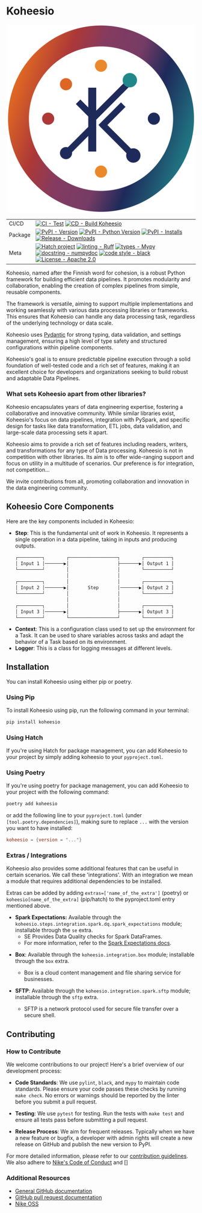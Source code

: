 # Koheesio

<div align="center">
<img src="https://raw.githubusercontent.com/Nike-Inc/koheesio/main/docs/assets/logo_koheesio.svg" alt="Koheesio logo" width="500" role="img">
</div>

|         |                                                                                                                                                                                                                                                                                                                                                                                                                                                                                                                                                                                                                                                                                                                                                     |
|---------|-----------------------------------------------------------------------------------------------------------------------------------------------------------------------------------------------------------------------------------------------------------------------------------------------------------------------------------------------------------------------------------------------------------------------------------------------------------------------------------------------------------------------------------------------------------------------------------------------------------------------------------------------------------------------------------------------------------------------------------------------------|
| CI/CD   | [![CI - Test](https://github.com/Nike-Inc/koheesio/actions/workflows/test.yml/badge.svg)](https://github.com/Nike-Inc/koheesio/actions/workflows/test.yml) [![CD - Build Koheesio](https://github.com/Nike-Inc/koheesio/actions/workflows/build_koheesio.yml/badge.svg)](https://github.com/Nike-Inc/koheesio/actions/workflows/release.yml)                                                                                                                                                                                                                                                                                                                                                                                                        |
| Package | [![PyPI - Version](https://img.shields.io/pypi/v/koheesio.svg?logo=pypi&label=PyPI&logoColor=gold)](https://pypi.org/project/koheesio/) [![PyPI - Python Version](https://img.shields.io/pypi/pyversions/koheesio.svg?logo=python&label=Python&logoColor=gold)](https://pypi.org/project/koheesio/) [![PyPI - Installs](https://img.shields.io/pypi/dm/koheesio.svg?color=blue&label=Installs&logo=pypi&logoColor=gold)](https://pypi.org/project/koheesio/) [![Release - Downloads](https://img.shields.io/github/downloads/Nike-Inc/koheesio/total?label=Downloads)](https://github.com/Nike-Inc/koheesio/releases)                                                                                                                               |
| Meta    | [![Hatch project](https://img.shields.io/badge/%F0%9F%A5%9A-Hatch-4051b5.svg)](https://github.com/pypa/hatch) [![linting - Ruff](https://img.shields.io/endpoint?url=https://raw.githubusercontent.com/astral-sh/ruff/main/assets/badge/v2.json)](https://github.com/astral-sh/ruff) [![types - Mypy](https://img.shields.io/badge/types-Mypy-blue.svg)](https://github.com/python/mypy) [![docstring - numpydoc](https://img.shields.io/badge/docstring-numpydoc-blue)](https://numpydoc.readthedocs.io/en/latest/format.html) [![code style - black](https://img.shields.io/badge/code%20style-black-000000.svg)](https://github.com/psf/black) [![License - Apache 2.0](https://img.shields.io/badge/License-Apache_2.0-green.svg)](LICENSE.txt) |



Koheesio, named after the Finnish word for cohesion, is a robust Python framework for building efficient data pipelines. 
It promotes modularity and collaboration, enabling the creation of complex pipelines from simple, reusable components. 

The framework is versatile, aiming to support multiple implementations and working seamlessly with various data 
processing libraries or frameworks. This ensures that Koheesio can handle any data processing task, regardless of the
underlying technology or data scale.

Koheesio uses [Pydantic] for strong typing, data validation, and settings management, ensuring a high level of type 
safety and structured configurations within pipeline components.

[Pydantic]: docs/includes/glossary.md#pydantic

Koheesio's goal is to ensure predictable pipeline execution through a solid foundation of well-tested code and a rich
set of features, making it an excellent choice for developers and organizations seeking to build robust and adaptable
Data Pipelines.


### What sets Koheesio apart from other libraries?
Koheesio encapsulates years of data engineering expertise, fostering a collaborative and innovative community. While 
similar libraries exist, Koheesio's focus on data pipelines, integration with PySpark, and specific design for tasks 
like data transformation, ETL jobs, data validation, and large-scale data processing sets it apart.
  
Koheesio aims to provide a rich set of features including readers, writers, and transformations for any type of Data
processing. Koheesio is not in competition with other libraries. Its aim is to offer wide-ranging support and focus 
on utility in a multitude of scenarios. Our preference is for integration, not competition...

We invite contributions from all, promoting collaboration and innovation in the data engineering community.


## Koheesio Core Components

Here are the key components included in Koheesio:

- __Step__: This is the fundamental unit of work in Koheesio. It represents a single operation in a data pipeline,
  taking in inputs and producing outputs.
    ```text
    ┌─────────┐        ┌──────────────────┐        ┌──────────┐
    │ Input 1 │───────▶│                  ├───────▶│ Output 1 │
    └─────────┘        │                  │        └──────────┘
                       │                  │
    ┌─────────┐        │                  │        ┌──────────┐
    │ Input 2 │───────▶│       Step       │───────▶│ Output 2 │
    └─────────┘        │                  │        └──────────┘
                       │                  │
    ┌─────────┐        │                  │        ┌──────────┐
    │ Input 3 │───────▶│                  ├───────▶│ Output 3 │
    └─────────┘        └──────────────────┘        └──────────┘
    ```
- __Context__: This is a configuration class used to set up the environment for a Task. It can be used to share
variables across tasks and adapt the behavior of a Task based on its environment.
- __Logger__: This is a class for logging messages at different levels.


## Installation

You can install Koheesio using either pip or poetry.

### Using Pip

To install Koheesio using pip, run the following command in your terminal:

```bash
pip install koheesio
```

### Using Hatch

If you're using Hatch for package management, you can add Koheesio to your project by simply adding koheesio to your
`pyproject.toml`.


### Using Poetry

If you're using poetry for package management, you can add Koheesio to your project with the following command:

```bash
poetry add koheesio
```

or add the following line to your `pyproject.toml` (under `[tool.poetry.dependencies]`), making sure to replace
`...` with the version you want to have installed:

```toml
koheesio = {version = "..."}
```

### Extras / Integrations

Koheesio also provides some additional features that can be useful in certain scenarios. We call these 'integrations'.
With an integration we mean a module that requires additional dependencies to be installed.

Extras can be added by adding `extras=['name_of_the_extra']` (poetry) or `koheesio[name_of_the_extra]` (pip/hatch) to 
the pyproject.toml entry mentioned above.

- __Spark Expectations:__  Available through the `koheesio.steps.integration.spark.dq.spark_expectations` module; installable through the `se` extra.
    - SE Provides Data Quality checks for Spark DataFrames.
    - For more information, refer to the [Spark Expectations docs](https://engineering.nike.com/spark-expectations).

[//]: # (- **Brickflow:** Available through the `koheesio.steps.integration.workflow` module; installable through the `bf` extra.)
[//]: # (    - Brickflow is a workflow orchestration tool that allows you to define and execute workflows in a declarative way.)
[//]: # (    - For more information, refer to the [Brickflow docs]&#40;https://engineering.nike.com/brickflow&#41;)

- __Box__: Available through the `koheesio.integration.box` module; installable through the `box` extra.
    - Box is a cloud content management and file sharing service for businesses.


- __SFTP__: Available through the `koheesio.integration.spark.sftp` module; installable through the `sftp` extra.
    - SFTP is a network protocol used for secure file transfer over a secure shell.


## Contributing

### How to Contribute

We welcome contributions to our project! Here's a brief overview of our development process:

- __Code Standards__: We use `pylint`, `black`, and `mypy` to maintain code standards. Please ensure your code passes
  these checks by running `make check`. No errors or warnings should be reported by the linter before you submit a pull
  request.

- __Testing__: We use `pytest` for testing. Run the tests with `make test` and ensure all tests pass before submitting
  a pull request.

- __Release Process__: We aim for frequent releases. Typically when we have a new feature or bugfix, a developer with
  admin rights will create a new release on GitHub and publish the new version to PyPI.

For more detailed information, please refer to our [contribution guidelines](./docs/contribute.md). We also adhere to
[Nike's Code of Conduct](https://github.com/Nike-Inc/nike-inc.github.io/blob/master/CONDUCT.md) and []

### Additional Resources

- [General GitHub documentation](https://help.github.com/)
- [GitHub pull request documentation](https://help.github.com/send-pull-requests/)
- [Nike OSS](https://nike-inc.github.io/)
